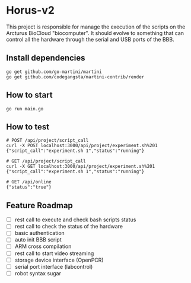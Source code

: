 Horus-v2
=====

This project is responsible for manage the execution of the scripts on the Arcturus BioCloud "biocomputer". It should evolve to something that can control all the hardware through the serial and USB ports of the BBB.

## Install dependencies
    go get github.com/go-martini/martini
    go get github.com/codegangsta/martini-contrib/render

## How to start
    go run main.go
    
## How to test
    # POST /api/project/script_call
    curl -X POST localhost:3000/api/project/experiment.sh%201
    {"script_call":"experiment.sh 1","status":"running"}

    # GET /api/project/script_call
    curl -X GET localhost:3000/api/project/experiment.sh%201
    {"script_call":"experiment.sh 1","status":"running"}
    
    # GET /api/online
    {"status":"true"}

## Feature Roadmap

  - [ ] rest call to execute and check bash scripts status
  - [ ] rest call to check the status of the hardware
  - [ ] basic authentication
  - [ ] auto init BBB script
  - [ ] ARM cross compilation
  - [ ] rest call to start video streaming
  - [ ] storage device interface (OpenPCR)
  - [ ] serial port interface (labcontrol)
  - [ ] robot syntax sugar